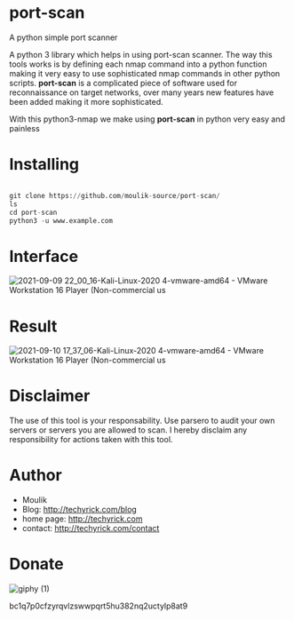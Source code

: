 # port-scan

A python simple port scanner 

A python 3 library which helps in using port-scan scanner. The way this tools works is by defining each nmap command into a python function making it very easy to use sophisticated nmap commands in other python scripts. **port-scan** is a complicated piece of software used for reconnaissance on target networks, over many years new features have been added making it more sophisticated.

With this python3-nmap we make using **port-scan** in python very easy and painless

# Installing 

```python 

git clone https://github.com/moulik-source/port-scan/
ls
cd port-scan 
python3 -u www.example.com 

```

# Interface

![2021-09-09 22_00_16-Kali-Linux-2020 4-vmware-amd64 - VMware Workstation 16 Player (Non-commercial us](https://user-images.githubusercontent.com/62848840/132725798-b90344e6-60cf-4a50-82d0-1445fd812f54.png)

# Result

![2021-09-10 17_37_06-Kali-Linux-2020 4-vmware-amd64 - VMware Workstation 16 Player (Non-commercial us](https://user-images.githubusercontent.com/62848840/132851090-1ac3fe46-c2e0-4b8f-b7be-ef1540c48be2.png)

# Disclaimer 

The use of this tool is your responsability. Use parsero to audit your own servers or servers you are allowed to scan. I hereby disclaim any responsibility for actions taken with this tool.

# **Author**

- Moulik
- Blog: http://techyrick.com/blog
- home page: http://techyrick.com
- contact: http://techyrick.com/contact

# Donate 

![giphy (1)](https://user-images.githubusercontent.com/62848840/132851314-8694acbb-69ec-4723-bb32-20bdb65b06ef.gif)

bc1q7p0cfzyrqvlzswwpqrt5hu382nq2uctylp8at9
